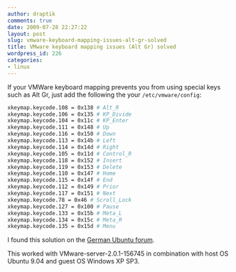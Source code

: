 ```yaml
---
author: draptik
comments: true
date: 2009-07-28 22:27:22
layout: post
slug: vmware-keyboard-mapping-issues-alt-gr-solved
title: VMware keyboard mapping issues (Alt Gr) solved
wordpress_id: 226
categories:
- linux
---
```


If your VMWare keyboard mapping prevents you from using special keys such as Alt Gr, just add the following the your `/etc/vmware/config`:
``` sh /etc/vmware/config
xkeymap.keycode.108 = 0x138 # Alt_R
xkeymap.keycode.106 = 0x135 # KP_Divide
xkeymap.keycode.104 = 0x11c # KP_Enter
xkeymap.keycode.111 = 0x148 # Up
xkeymap.keycode.116 = 0x150 # Down
xkeymap.keycode.113 = 0x14b # Left
xkeymap.keycode.114 = 0x14d # Right
xkeymap.keycode.105 = 0x11d # Control_R
xkeymap.keycode.118 = 0x152 # Insert
xkeymap.keycode.119 = 0x153 # Delete
xkeymap.keycode.110 = 0x147 # Home
xkeymap.keycode.115 = 0x14f # End
xkeymap.keycode.112 = 0x149 # Prior
xkeymap.keycode.117 = 0x151 # Next
xkeymap.keycode.78 = 0x46 # Scroll_Lock
xkeymap.keycode.127 = 0x100 # Pause
xkeymap.keycode.133 = 0x15b # Meta_L
xkeymap.keycode.134 = 0x15c # Meta_R
xkeymap.keycode.135 = 0x15d # Menu
```

I found this solution on the [German Ubuntu forum](http://forum.ubuntuusers.de/topic/vmware-alt-gr-und-andere-tastaturproblem-unte/).

This worked with VMware-server-2.0.1-156745 in combination with host OS Ubuntu 9.04 and guest OS Windows XP SP3.
